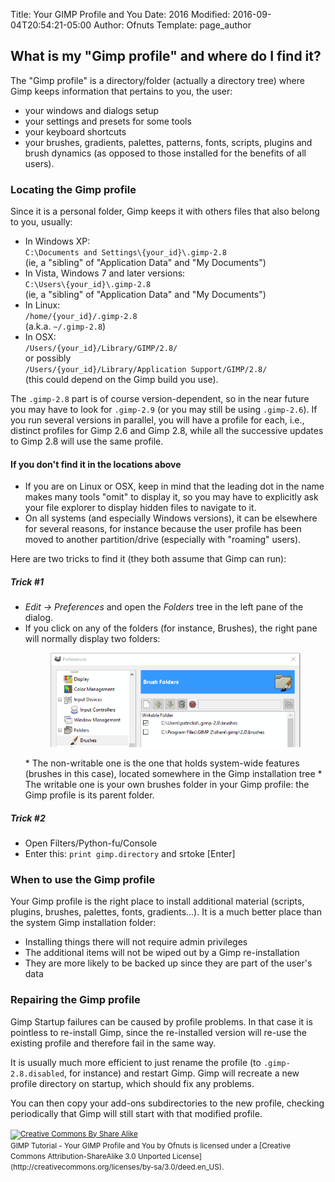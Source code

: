 Title: Your GIMP Profile and You
Date: 2016
Modified: 2016-09-04T20:54:21-05:00
Author: Ofnuts
Template: page_author

## What is my "Gimp profile" and where do I find it?
The "Gimp profile" is a directory/folder (actually a directory tree) where Gimp keeps information that pertains to you, the user:

* your windows and dialogs setup
* your settings and presets for some tools
* your keyboard shortcuts
* your brushes, gradients, palettes, patterns, fonts, scripts, plugins and brush dynamics (as opposed to those installed for the benefits of all users).

### Locating the Gimp profile

Since it is a personal folder, Gimp keeps it with others files that also belong to you, usually:

* In Windows XP:  
    `C:\Documents and Settings\{your_id}\.gimp-2.8`  
    (ie, a "sibling" of "Application Data" and "My Documents")
* In Vista, Windows 7 and later versions:  
    `C:\Users\{your_id}\.gimp-2.8`  
    (ie, a "sibling" of "Application Data" and "My Documents")
* In Linux:  
    `/home/{your_id}/.gimp-2.8`  
    (a.k.a. `~/.gimp-2.8`)
* In OSX:  
    `/Users/{your_id}/Library/GIMP/2.8/`  
    or possibly  
    `/Users/{your_id}/Library/Application Support/GIMP/2.8/`  
    (this could depend on the Gimp build you use).

The `.gimp-2.8` part is of course version-dependent, so in the near future you may have to look for `.gimp-2.9` (or you may still be using `.gimp-2.6`). 
If you run several versions in parallel, you will have a profile for each, i.e., distinct profiles for Gimp 2.6 and Gimp 2.8, while all the successive updates to Gimp 2.8 will use the same profile.

#### If you don't find it in the locations above

* If you are on Linux or OSX, keep in mind that the leading dot in the name makes many tools "omit" to display it, 
so you may have to explicitly ask your file explorer to display hidden files to navigate to it.
* On all systems (and especially Windows versions), it can be elsewhere for several reasons, 
for instance because the user profile has been moved to another partition/drive (especially with "roaming" users). 

Here are two tricks to find it (they both assume that Gimp can run):

##### Trick #1

* *Edit → Preferences* and open the *Folders* tree in the left pane of the dialog.
* If you click on any of the folders (for instance, Brushes), the right pane will normally display two folders:
    <figure><img src='folders.png' alt='GIMP Preferences Folders'></figure>
    * The non-writable one is the one that holds system-wide features (brushes in this case), located somewhere in the Gimp installation tree
    * The writable one is your own brushes folder in your Gimp profile: the Gimp profile is its parent folder.

##### Trick #2

* Open Filters/Python-fu/Console
* Enter this: `print gimp.directory` and srtoke [Enter]

### When to use the Gimp profile

Your Gimp profile is the right place to install additional material (scripts, plugins, brushes, palettes, fonts, gradients...). 
It is a much better place than the system Gimp installation folder:

* Installing things there will not require admin privileges
* The additional items will not be wiped out by a Gimp re-installation
* They are more likely to be backed up since they are part of the user's data

### Repairing the Gimp profile

Gimp Startup failures can be caused by profile problems. In that case it is pointless to re-install Gimp,
since the re-installed version will re-use the existing profile and therefore fail in the same way.

It is usually much more efficient to just rename the profile (to `.gimp-2.8.disabled`, for instance) and restart Gimp.
Gimp will recreate a new profile directory on startup, which should fix any problems. 

You can then copy your add-ons subdirectories to the new profile, checking periodically that Gimp will still start
with that modified profile.


<small>
<a href='http://creativecommons.org/licenses/by-sa/3.0/deed.en_US'>
<img class='cc-badge' src='http://i.creativecommons.org/l/by-sa/3.0/80x15.png' alt='Creative Commons By Share Alike'/>
</a>
<br/>
<span xmlns:dct="http://purl.org/dc/terms/">GIMP Tutorial - Your GIMP Profile and You</span> by Ofnuts is licensed under a [Creative Commons Attribution-ShareAlike 3.0 Unported License](http://creativecommons.org/licenses/by-sa/3.0/deed.en_US).</small>
